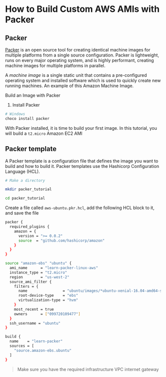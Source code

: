 # How to Build Custom AWS AMIs with Packer

## Packer

[Packer](https://developer.hashicorp.com/packer/docs/intro) is an open source tool for creating identical machine images for multiple platforms from a single source configuration. Packer is lightweight, runs on every major operating system, and is highly performant, creating machine images for multiple platforms in parallel.

A *machine image* is a single static unit that contains a pre-configured operating system and installed software which is used to quickly create new running machines. An example of this Amazon Machine Image.

Build an Image with Packer

1. Install Packer

```bash
# Windows
choco install packer


```
With Packer installed, it is time to build your first image. In this tutorial, you will build a `t2.micro` Amazon EC2 AMI

## Packer template

A Packer template is a configuration file that defines the image you want to build and how to build it. Packer templates use the Hashicorp Configuration Language (HCL).

```bash
# Make a directory

mkdir packer_tutorial

cd packer_tutorial
```

Create a file called `aws-ubuntu.pkr.hcl`, add the following HCL block to it, and save the file

```bash
packer {
  required_plugins {
    amazon = {
      version = ">= 0.0.2"
      source  = "github.com/hashicorp/amazon"
    }
  }
}

source "amazon-ebs" "ubuntu" {
  ami_name      = "learn-packer-linux-aws"
  instance_type = "t2.micro"
  region        = "us-west-2"
  source_ami_filter {
    filters = {
      name                = "ubuntu/images/*ubuntu-xenial-16.04-amd64-server-*"
      root-device-type    = "ebs"
      virtualization-type = "hvm"
    }
    most_recent = true
    owners      = ["099720109477"]
  }
  ssh_username = "ubuntu"
}

build {
  name    = "learn-packer"
  sources = [
    "source.amazon-ebs.ubuntu"
  ]
}

```

> Make sure you have the required infrastructure VPC internet gateway